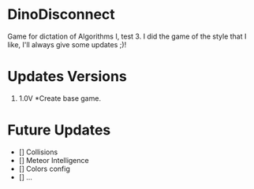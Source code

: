 # DinoDisconnect
Game for dictation of Algorithms I, test 3.  I did the game of the style that I like, I'll always give some updates ;)!

# Updates Versions
1. 1.0V
  *Create base game.
  
  
# Future Updates
- [] Collisions
- [] Meteor Intelligence
- [] Colors config
- [] ...
